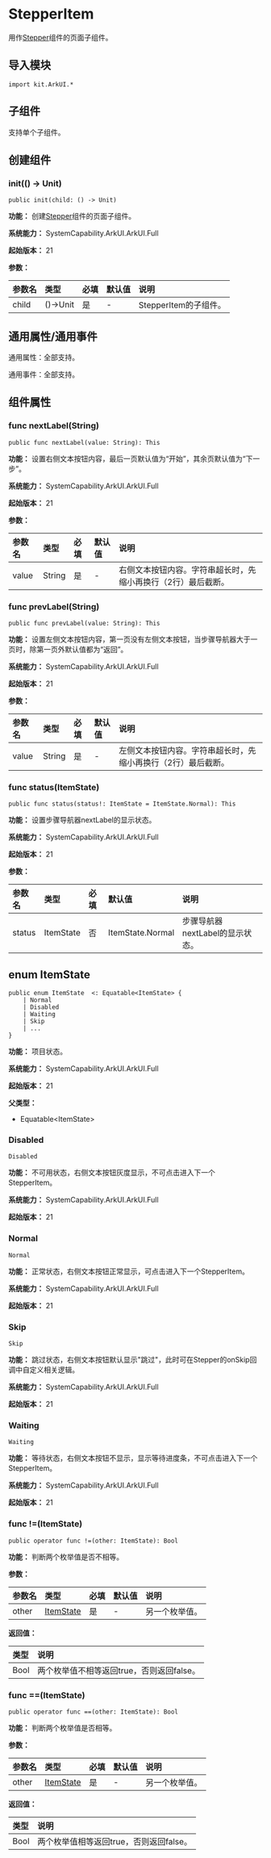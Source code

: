 # StepperItem

用作[Stepper](cj-navigation-switching-stepper.md)组件的页面子组件。

## 导入模块

```cangjie
import kit.ArkUI.*
```

## 子组件

支持单个子组件。

## 创建组件

### init(() -> Unit)

```cangjie
public init(child: () -> Unit)
```

**功能：** 创建[Stepper](cj-navigation-switching-stepper.md)组件的页面子组件。

**系统能力：** SystemCapability.ArkUI.ArkUI.Full

**起始版本：** 21

**参数：**

|参数名|类型|必填|默认值|说明|
|:---|:---|:---|:---|:---|
|child|()->Unit|是|-|StepperItem的子组件。|

## 通用属性/通用事件

通用属性：全部支持。

通用事件：全部支持。

## 组件属性

### func nextLabel(String)

```cangjie
public func nextLabel(value: String): This
```

**功能：** 设置右侧文本按钮内容，最后一页默认值为“开始”，其余页默认值为“下一步”。

**系统能力：** SystemCapability.ArkUI.ArkUI.Full

**起始版本：** 21

**参数：**

|参数名|类型|必填|默认值|说明|
|:---|:---|:---|:---|:---|
|value|String|是|-|右侧文本按钮内容。字符串超长时，先缩小再换行（2行）最后截断。|

### func prevLabel(String)

```cangjie
public func prevLabel(value: String): This
```

**功能：** 设置左侧文本按钮内容，第一页没有左侧文本按钮，当步骤导航器大于一页时，除第一页外默认值都为“返回”。

**系统能力：** SystemCapability.ArkUI.ArkUI.Full

**起始版本：** 21

**参数：**

|参数名|类型|必填|默认值|说明|
|:---|:---|:---|:---|:---|
|value|String|是|-|左侧文本按钮内容。字符串超长时，先缩小再换行（2行）最后截断。|

### func status(ItemState)

```cangjie
public func status(status!: ItemState = ItemState.Normal): This
```

**功能：** 设置步骤导航器nextLabel的显示状态。

**系统能力：** SystemCapability.ArkUI.ArkUI.Full

**起始版本：** 21

**参数：**

|参数名|类型|必填|默认值|说明|
|:---|:---|:---|:---|:---|
|status|ItemState|否|ItemState.Normal|步骤导航器nextLabel的显示状态。|

## enum ItemState

```cangjie
public enum ItemState  <: Equatable<ItemState> {
    | Normal
    | Disabled
    | Waiting
    | Skip
    | ...
}
```

**功能：** 项目状态。

**系统能力：** SystemCapability.ArkUI.ArkUI.Full

**起始版本：** 21

**父类型：**

- Equatable\<ItemState>

### Disabled

```cangjie
Disabled
```

**功能：** 不可用状态，右侧文本按钮灰度显示，不可点击进入下一个StepperItem。

**系统能力：** SystemCapability.ArkUI.ArkUI.Full

**起始版本：** 21

### Normal

```cangjie
Normal
```

**功能：** 正常状态，右侧文本按钮正常显示，可点击进入下一个StepperItem。

**系统能力：** SystemCapability.ArkUI.ArkUI.Full

**起始版本：** 21

### Skip

```cangjie
Skip
```

**功能：** 跳过状态，右侧文本按钮默认显示"跳过"，此时可在Stepper的onSkip回调中自定义相关逻辑。

**系统能力：** SystemCapability.ArkUI.ArkUI.Full

**起始版本：** 21

### Waiting

```cangjie
Waiting
```

**功能：** 等待状态，右侧文本按钮不显示，显示等待进度条，不可点击进入下一个StepperItem。

**系统能力：** SystemCapability.ArkUI.ArkUI.Full

**起始版本：** 21

### func !=(ItemState)

```cangjie
public operator func !=(other: ItemState): Bool
```

**功能：** 判断两个枚举值是否不相等。

**参数：**

|参数名|类型|必填|默认值|说明|
|:---|:---|:---|:---|:---|
|other|[ItemState](#enum-itemstate)|是|-|另一个枚举值。|

**返回值：**

|类型|说明|
|:----|:----|
|Bool|两个枚举值不相等返回true，否则返回false。|

### func ==(ItemState)

```cangjie
public operator func ==(other: ItemState): Bool
```

**功能：** 判断两个枚举值是否相等。

**参数：**

|参数名|类型|必填|默认值|说明|
|:---|:---|:---|:---|:---|
|other|[ItemState](#enum-itemstate)|是|-|另一个枚举值。|

**返回值：**

|类型|说明|
|:----|:----|
|Bool|两个枚举值相等返回true，否则返回false。|

